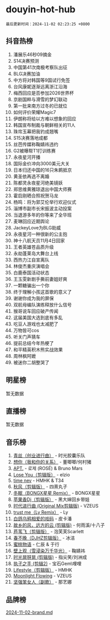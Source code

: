 # douyin-hot-hub

`最后更新时间：2024-11-02 02:23:25 +0800`

## 抖音热榜

1. 潘展乐46秒09摘金
1. S14决赛预测
1. 中国第41次南极考察队出征
1. BLG决赛加油
1. 中方将对韩国等9国试行免签
1. 台风康妮逐渐远离浙江沿海
1. 梅西回应是否参加2026世界杯
1. 京剧国粹与滑雪的梦幻联动
1. 第一批来南方过冬的已就位
1. 如何评价荣耀Magic7
1. 伊朗称将给以方难以想象的回应
1. 韩国宣布制裁与朝鲜相关的11人
1. 珠帘玉幕把我钓成翘嘴
1. S15决赛落地成都
1. 丝芭传媒称鞠婧祎违约
1. G2被曝帮T1打训练赛
1. 永夜星河开播
1. 国际金价冲向3000美元大关
1. 日本归还中国的16只朱鹮抵京
1. 黄圣依再选不离婚
1. 陈都灵永夜星河绝美镜妖
1. 郑思维黄雅琼退出中国大师赛
1. 霍启刚晒合照祝贺马龙
1. 杨鸣：将为郭艾伦举行欢迎仪式
1. 淄博市副市长宋振波主动投案
1. 当退游多年的你等来了全华班
1. 麦琳回应近期舆论
1. JackeyLove为BLG助威
1. 永夜星河一种很新的公主抱
1. 神十八航天员11月4日回家
1. 王者英雄苍品质升级
1. 永劫蓬莱岛大舞台上线
1. 西热力江自宣离队
1. 林俊杰重庆演唱会
1. 白鹿泰国活动状态
1. 王玉雯新剧手撕前妻姐好爽
1. 一颗糖骗出一个你
1. 终于理解小孩这首歌的意义了
1. 谢谢你成为我的屏保
1. 双航母编队演练释放什么信号
1. 猴哥说车回应破产传闻
1. 这届美国大选到底有多乱
1. 吃豆人游戏也太减肥了
1. 万物皆可cos
1. 听关门声猜车
1. 提前总结今年热梗了
1. 和平精英积木熊实战效果
1. 周林枫阿嬷
1. 被迷你二胡整哭了

## 明星榜

暂无数据

## 直播榜

暂无数据

## 音乐榜

1. [青丝（创业进行曲）](https://sf5-hl-cdn-tos.douyinstatic.com/obj/tos-cn-ve-2774/ooYARJB5iBRNhCOkDsS3BAKW91CIMoQfwzwKLi) - 时光胶囊乐队
1. [想你（我和你的关系）](https://sf3-cdn-tos.douyinstatic.com/obj/tos-cn-ve-2774/o8QxhcOBDYYX0zqKCjFVQXZ3RBffnRBQEogitG) - 董唧唧/何村猪
1. [APT.](https://sf5-hl-cdn-tos.douyinstatic.com/obj/tos-cn-ve-2774/oU1DFC5wMasCh4f0Qdr7EfIagzNAOYF8fDYzAy) - 로제 (ROSÉ) & Bruno Mars
1. [Lose You（剪辑版）](https://sf5-hl-cdn-tos.douyinstatic.com/obj/tos-cn-ve-2774/og9yxQxAWI86iBNr9ojBFMoWTIvDZZb8HwiGY) - elzio
1. [time nev](https://sf5-hl-cdn-tos.douyinstatic.com/obj/tos-cn-ve-2774/oc6aICzpzBCWrhCvDVi2AZmQLt0gIBxfMEfd6i) - HMHK & T34
1. [秋风（剪辑版）](https://sf5-hl-cdn-tos.douyinstatic.com/obj/tos-cn-ve-2774/ocGaU84LfAfzMd2wbXdQFpCGhBiXg82JNMRRie) - 四熹丸子
1. [冬眠（BONGX星星 Remix）](https://sf5-hl-cdn-tos.douyinstatic.com/obj/tos-cn-ve-2774/oMCfFFoE3LwQ7agAgOIG4ieExqkeAsxNBEkLdz) - BONGX星星
1. [苹果香Dj（剪辑版）](https://sf5-hl-cdn-tos.douyinstatic.com/obj/tos-cn-ve-2774/oEeIEQbYGAOspCTRAIeYF4Ok8LgZ8NBaRe4ztR) - 黑大婶回乡带娃
1. [时代进行曲 (Original Mix剪辑版)](https://sf6-cdn-tos.douyinstatic.com/obj/tos-cn-ve-2774/oYrssziLdrtiW6cKABM8n5Vfc2xwXiIBInoAkn) - VZEUS
1. [trust me（Ly Remix）](https://sf5-hl-cdn-tos.douyinstatic.com/obj/tos-cn-ve-2774/oUo1M8fz5AfmMSExABQQKFE0eCMWgsiccfqrMA) - Ly
1. [白鸽乌鸦相爱的戏码](https://sf5-hl-cdn-tos.douyinstatic.com/obj/tos-cn-ve-2774/oMVVEf6eDAOmFtNtCsEqKpIorBDM8Nkg6TZRqC) - 皮卡潘
1. [故乡的风，远方的云 (剪辑版)](https://sf5-hl-cdn-tos.douyinstatic.com/obj/tos-cn-ve-2774/ooPEdiZMrAAWisczq1WXoZYGU6GxII2UUBvYI) - 何雨溪/十八子
1. [芦苇飞（剪辑版）](https://sf5-hl-cdn-tos.douyinstatic.com/obj/tos-cn-ve-2774/ok3IaChjEFFoK3FAMzXDEgfpeE6Al3Nv2BnfCW) - 泡芙芙Scarlett
1. [春不晚（DJHZ剪辑版）](https://sf5-hl-cdn-tos.douyinstatic.com/obj/tos-cn-ve-2774/osEZa7YZ6wNo9QDABgfGFaCQKRQTNafsBJDnKt) - 冰洁
1. [蜜桃物语](https://sf3-cdn-tos.douyinstatic.com/obj/tos-cn-ve-2774/oIhOSCZtIACtYU4XQkngiW9kCBfVD1Fz9IYeqL) - 仁辰 & 于行
1. [壁上观（雪浸染万千华光）](https://sf5-hl-cdn-tos.douyinstatic.com/obj/tos-cn-ve-2774/ocIizBMxWi8vA8UdAMIYdYCjgBB5Z3WZWxrvY) - 鞠婧祎
1. [时光晃呀晃 (剪辑版)](https://sf3-cdn-tos.douyinstatic.com/obj/tos-cn-ve-2774/o8ACeQem3gwI1x3GIYGAfKG0LJebKFRJDwRwyW) - 指尖笑/刘洲成
1. [执子之手 (剪辑2)](https://sf5-hl-cdn-tos.douyinstatic.com/obj/tos-cn-ve-2774/oUoZLQjCc31XzqsBnBQUNgeKtYPBcgbFDwtfcu) - 宝石Gem\哩哩
1. [Lifestyle（剪辑版）](https://sf5-hl-cdn-tos.douyinstatic.com/obj/tos-cn-ve-2774/owfqGgjwG3V5lCLaAIezFMeg3LtuKNBaZKgzPV) - HMHK
1. [Moonlight Flowing](https://sf3-cdn-tos.douyinstatic.com/obj/tos-cn-ve-2774/oopZsCtRnQgOhEYmv9FfBBgwmeaQmWQQZED9tN) - VZEUS
1. [坚强笨女人（副歌）](https://sf5-hl-cdn-tos.douyinstatic.com/obj/tos-cn-ve-2774/ospNInQiZvGWyBVg5zkNsAMct5uJIg1CrZiPL) - 那艺娜

## 品牌榜

[2024-11-02-brand.md](2024-11-02-brand.md)
